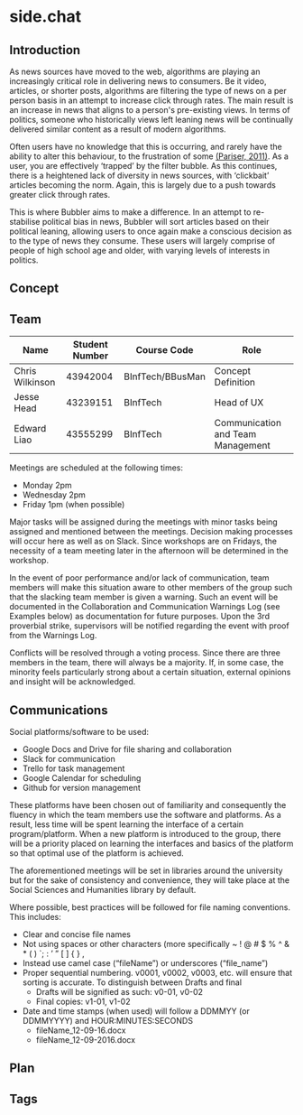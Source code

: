 # side.chat

## Introduction
As news sources have moved to the web, algorithms are playing an increasingly critical role in delivering news to consumers. Be it video, articles, or shorter posts, algorithms are filtering the type of news on a per person basis in an attempt to increase click through rates. The main result is an increase in news that aligns to a person's pre-existing views. In terms of politics, someone who historically views left leaning news will be continually delivered similar content as a result of modern algorithms.

Often users have no knowledge that this is occurring, and rarely have the ability to alter this behaviour, to the frustration of some [(Pariser, 2011)](https://www.ted.com/talks/eli_pariser_beware_online_filter_bubbles). As a user, you are effectively ‘trapped’ by the filter bubble. As this continues, there is a heightened lack of diversity in news sources, with ‘clickbait’ articles becoming the norm. Again, this is largely due to a push towards greater click through rates.

This is where Bubbler aims to make a difference. In an attempt to re-stabilise political bias in news, Bubbler will sort articles based on their political leaning, allowing users to once again make a conscious decision as to the type of news they consume. These users will largely comprise of people of high school age and older, with varying levels of interests in politics.

## Concept

## Team
|Name | Student Number | Course Code | Role |
--- | --- | --- | ---
Chris Wilkinson | 43942004 | BInfTech/BBusMan | Concept Definition
Jesse Head | 43239151 | BInfTech | Head of UX
Edward Liao | 43555299	| BInfTech | Communication and Team Management

Meetings are scheduled at the following times:

- Monday 2pm 
- Wednesday 2pm
- Friday 1pm (when possible)

Major tasks will be assigned during the meetings with minor tasks being assigned and mentioned between the meetings. Decision making processes will occur here as well as on Slack. Since workshops are on Fridays, the necessity of a team meeting later in the afternoon will be determined in the workshop. 

In the event of poor performance and/or lack of communication, team members will make this situation aware to other members of the group such that the slacking team member is given a warning. Such an event will be documented in the Collaboration and Communication Warnings Log (see Examples below) as documentation for future purposes. Upon the 3rd proverbial strike, supervisors will be notified regarding the event with proof from the Warnings Log. 

Conflicts will be resolved through a voting process. Since there are three members in the team, there will always be a majority. If, in some case, the minority feels particularly strong about a certain situation, external opinions and insight will be acknowledged. 
## Communications
Social platforms/software to be used: 

- Google Docs and Drive for file sharing and collaboration
- Slack for communication
- Trello for task management
- Google Calendar for scheduling
- Github for version management

These platforms have been chosen out of familiarity and consequently the fluency in which the team members use the software and platforms. As a result, less time will be spent learning the interface of a certain program/platform. When a new platform is introduced to the group, there will be a priority placed on learning the interfaces and basics of the platform so that optimal use of the platform is achieved. 

The aforementioned meetings will be set in libraries around the university but for the sake of consistency and convenience, they will take place at the Social Sciences and Humanities library by default. 

Where possible, best practices will be followed for file naming conventions. This includes:

- Clear and concise file names
- Not using spaces or other characters (more specifically ~ ! @ # $ % ^ & * (  ) `; : ’ ” [ ] { } , 
- Instead use camel case (“fileName”) or underscores (“file_name”)
- Proper sequential numbering. v0001, v0002, v0003, etc. will ensure that sorting is accurate. To distinguish between Drafts and final 
	- Drafts will be signified as such: v0-01, v0-02
	- Final copies: v1-01, v1-02
- Date and time stamps (when used) will follow a DDMMYY (or DDMMYYYY) and HOUR:MINUTES:SECONDS
	- fileName_12-09-16.docx
	- fileName_12-09-2016.docx

## Plan

## Tags
